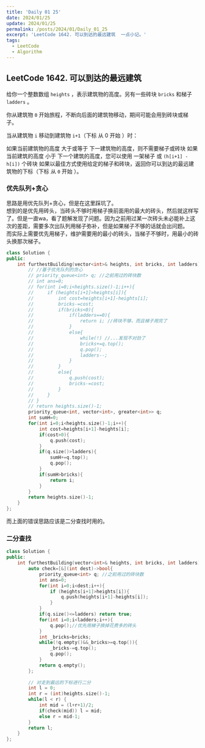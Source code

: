 ```yaml
---
title: 'Daily 01 25'
date: 2024/01/25
update: 2024/01/25
permalink: /posts/2024/01/Daily_01_25
excerpt: 'LeetCode 1642. 可以到达的最远建筑  一点小记。'
tags:
  - LeetCode
  - Algorithm
---
```

## LeetCode 1642. 可以到达的最远建筑
给你一个整数数组 `heights` ，表示建筑物的高度。另有一些砖块 `bricks` 和梯子 `ladders` 。

你从建筑物 `0` 开始旅程，不断向后面的建筑物移动，期间可能会用到砖块或梯子。

当从建筑物 `i` 移动到建筑物 `i+1`（下标 从 0 开始 ）时：

如果当前建筑物的高度 大于或等于 下一建筑物的高度，则不需要梯子或砖块
如果当前建筑的高度 小于 下一个建筑的高度，您可以使用 一架梯子 或 `(h[i+1] - h[i])` 个砖块
如果以最佳方式使用给定的梯子和砖块，返回你可以到达的最远建筑物的下标（下标 从 `0` 开始 ）。

### 优先队列+贪心
思路是用优先队列+贪心，但是在这里踩坑了。  
想到的是优先用砖头，当砖头不够时用梯子换前面用的最大的砖头，然后就这样写了。但是一直wa，看了题解发现了问题。因为之前用过某一次砖头未必能补上这次的差距，需要多次出队列用梯子弥补，但是如果梯子不够的话就会出问题。  
而实际上需要优先用梯子，维护需要用的最小的砖头，当梯子不够时，用最小的砖头换那次梯子。   
```cpp
class Solution {
public:
    int furthestBuilding(vector<int>& heights, int bricks, int ladders) {
        // //基于优先队列的贪心
        // priority_queue<int> q; //之前用过的砖块数
        // int ans=0;
        // for(int i=0;i<heights.size()-1;i++){
        //     if (heights[i+1]>heights[i]){
        //         int cost=heights[i+1]-heights[i];
        //         bricks-=cost;
        //         if(bricks<0){
        //             if(ladders==0){
        //                 return i; //砖块不够，而且梯子用完了
        //             }
        //             else{
        //                 while(!) //...发现不对劲了
        //                 bricks+=q.top();
        //                 q.pop();
        //                 ladders--;
        //             }
        //         }
        //         else{
        //             q.push(cost);
        //             bricks-=cost;
        //         }
        //     }
        // }
        // return heights.size()-1;
        priority_queue<int, vector<int>, greater<int>> q;
        int sumH=0;
        for(int i=0;i<heights.size()-1;i++){
            int cost=heights[i+1]-heights[i];
            if(cost>0){
                q.push(cost);
            }
            if(q.size()>ladders){
                sumH+=q.top();
                q.pop();
            }
            if(sumH>bricks){
                return i;
            }
        }
        return heights.size()-1;
    }
};
```
而上面的错误思路应该是二分查找时用的。

### 二分查找
```cpp
class Solution {
public:
    int furthestBuilding(vector<int>& heights, int bricks, int ladders) {
        auto check=[&](int dest)->bool{
            priority_queue<int> q; //之前用过的砖块数
            int ans=0;
            for(int i=0;i<dest;i++){
                if (heights[i+1]>heights[i]){
                    q.push(heights[i+1]-heights[i]);
                }
            }
            if(q.size()<=ladders) return true;
            for(int i=0;i<ladders;i++){
                q.pop();//优先用梯子换掉花费多的砖头
            }
            int _bricks=bricks;
            while(!q.empty()&&_bricks>=q.top()){
                _bricks-=q.top();
                q.pop();
            }
            return q.empty();
        };
        
        // 对走到最远的下标进行二分
        int l = 0;
        int r = (int)heights.size()-1;
        while(l < r) {
            int mid = (l+r+1)/2;
            if(check(mid)) l = mid;
            else r = mid-1;
        }
        return l;
    }
};
```